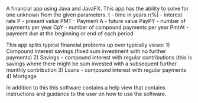 A financial app using Java and JavaFX. This app has the ability to solve for one unknown from the given parameters.
  t - time in years
  r(%) - interest rate
  P - present value
  PMT - Payment
  A - future value
  PayPY - number of payments per year
  CpY - number of compound payments per year
  PmtAt - payment due at the beginning or end of each period
 
 This app splits typical financial problems up over typically views: 
    1)  Compound Interest savings (fixed sum investment with no further payments) 
    2)  Savings – compound interest with regular contributions (this is savings where 
there might be sum invested with a subsequent further monthly contribution 
    3)  Loans - compound interest with regular payments 
    4)  Mortgage 
  
  In addition to this this software contains a help view that contains instructions and guidance to the user on how to use the software.
